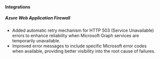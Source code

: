 
#### Integrations

##### Azure Web Application Firewall

- Added automatic retry mechanism for HTTP 503 (Service Unavailable) errors to enhance reliability when Microsoft Graph services are temporarily unavailable.
- Improved error messages to include specific Microsoft error codes when available, providing better visibility into the root cause of failures.
